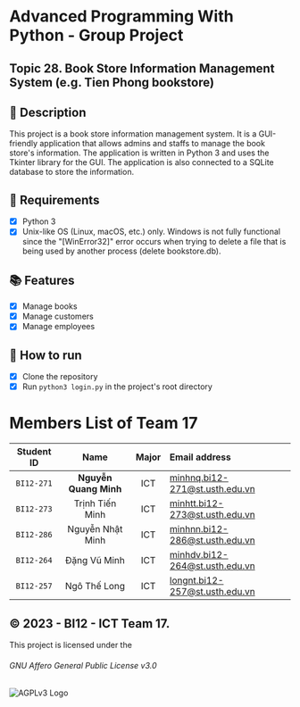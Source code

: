 # Advanced Programming With Python - Group Project
## Topic 28. Book Store Information Management System (e.g. Tien Phong bookstore)

## 📝 Description
This project is a book store information management system. It is a GUI-friendly application that allows admins and staffs to manage the book store's information. The application is written in Python 3 and uses the Tkinter library for the GUI. The application is also connected to a SQLite database to store the information.

## 📝 Requirements
- [x] Python 3
- [x] Unix-like OS (Linux, macOS, etc.) only. Windows is not fully functional since the "[WinError32]" error occurs when trying to delete a file that is being used by another process (delete bookstore.db).

## 📚 Features
- [x] Manage books
- [x] Manage customers
- [x] Manage employees

## 📝 How to run
- [x] Clone the repository
- [x] Run `python3 login.py` in the project's root directory

# Members List of Team 17
|Student ID| Name | Major | Email address|
|:---:|:---:|:---:|:---|
|`BI12-271`|**Nguyễn Quang Minh**|ICT|minhnq.bi12-271@st.usth.edu.vn|
|`BI12-273`|Trịnh Tiến Minh|ICT|minhtt.bi12-273@st.usth.edu.vn|
|`BI12-286`|Nguyễn Nhật Minh|ICT|minhnn.bi12-286@st.usth.edu.vn|
|`BI12-264`|Đặng Vũ Minh|ICT|minhdv.bi12-264@st.usth.edu.vn|
|`BI12-257`|Ngô Thế Long|ICT|longnt.bi12-257@st.usth.edu.vn|

## ©️ 2023 - BI12 - ICT Team 17.
This project is licensed under the
###### GNU Affero General Public License v3.0
![AGPLv3 Logo](https://www.gnu.org/graphics/agplv3-155x51.png)
